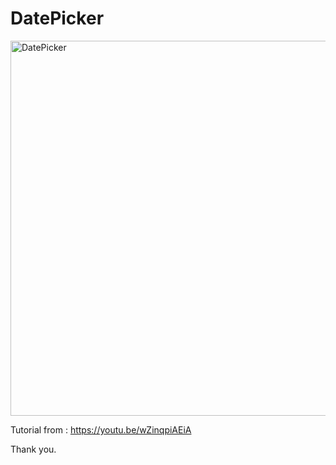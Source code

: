# DatePicker

<img width="600" alt="DatePicker" src="https://user-images.githubusercontent.com/3993516/118748833-9fbca180-b886-11eb-873e-c27953f8512a.png">

Tutorial from : https://youtu.be/wZinqpiAEiA

Thank you.
